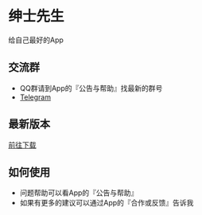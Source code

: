 # 绅士先生
给自己最好的App

## 交流群
- QQ群请到App的『公告与帮助』找最新的群号
- [Telegram](https://t.me/higentleman)

## 最新版本
[前往下载](https://github.com/gentlemansolo/Gentleman/releases)

## 如何使用
- 问题帮助可以看App的『公告与帮助』
- 如果有更多的建议可以通过App的『合作或反馈』告诉我
